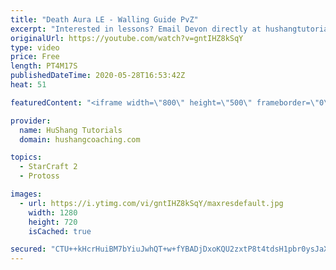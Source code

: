 ```yaml
---
title: "Death Aura LE - Walling Guide PvZ"
excerpt: "Interested in lessons? Email Devon directly at hushangtutorials@outlook.com ------------------------------------------------------------------------------------------------------- Want to support HuShang Tutorials directly? Patreon is a website where you can contribute a monthly donation that will help"
originalUrl: https://youtube.com/watch?v=gntIHZ8kSqY
type: video
price: Free
length: PT4M17S
publishedDateTime: 2020-05-28T16:53:42Z
heat: 51

featuredContent: "<iframe width=\"800\" height=\"500\" frameborder=\"0\" src=\"https://www.youtube.com/embed/gntIHZ8kSqY\" allow=\"accelerometer; autoplay; encrypted-media; gyroscope; picture-in-picture\" allowfullscreen></iframe>"

provider:
  name: HuShang Tutorials
  domain: hushangcoaching.com

topics:
  - StarCraft 2
  - Protoss

images:
  - url: https://i.ytimg.com/vi/gntIHZ8kSqY/maxresdefault.jpg
    width: 1280
    height: 720
    isCached: true

secured: "CTU++kHcrHuiBM7bYiuJwhQT+w+fYBADjDxoKQU2zxtP8t4tdsH1pbr0ysJaXxZ0rMswrGkeVAsZuVJhj6NrF3FtMq5s9CSE5+aLpmzBTXbW5Jxd5ucq2+TTeEtvRFzuLP8zIV7MnB6aGZIUuJb7LZ3OR1kLHHhBoykLQxPtaILgKGl6aH3WOAJ8X06UsQhp69bBGFeGFglLA7NA3zbo0QZGQJxbwR+e+hCD1hsOWbkvtAtTejc/TgQjqyp0c7Th1mbxqhhcpqMGzeLotKYNtXcRBFZsGwV1HmHnBA52akUPMobDHk/5BSbTIRWGsyr5DFU39sLbECP8sXOg0nEHH0cavJEyUZM1mGG7E81nkZavZZoS5G+HApBZNfeGo311TgoIQhFu9vToeQpyEYf6U8WMZTcYGcwvK31ZzA8ORMk=;UU3W6Fe8eEvRwP8KniM9PA=="
---
```


